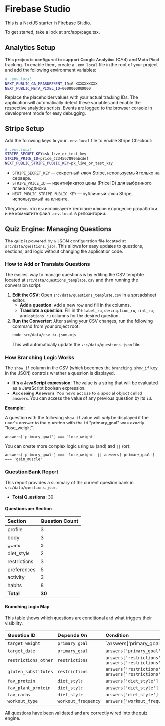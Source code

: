 
# Firebase Studio

This is a NextJS starter in Firebase Studio.

To get started, take a look at src/app/page.tsx.

## Analytics Setup

This project is configured to support Google Analytics (GA4) and Meta Pixel tracking. To enable them, create a `.env.local` file in the root of your project and add the following environment variables:

```bash
# .env.local
NEXT_PUBLIC_GA_MEASUREMENT_ID=G-XXXXXXXXXX
NEXT_PUBLIC_META_PIXEL_ID=0000000000000
```

Replace the placeholder values with your actual tracking IDs. The application will automatically detect these variables and enable the respective analytics scripts. Events are logged to the browser console in development mode for easy debugging.

## Stripe Setup

Add the following keys to your `.env.local` file to enable Stripe Checkout:

```bash
# .env.local
STRIPE_SECRET_KEY=sk_live_or_test_key
STRIPE_PRICE_ID=price_1234567890abcdef
NEXT_PUBLIC_STRIPE_PUBLIC_KEY=pk_live_or_test_key
```

* `STRIPE_SECRET_KEY` — секретный ключ Stripe, используемый только на сервере.
* `STRIPE_PRICE_ID` — идентификатор цены (Price ID) для выбранного плана подписки.
* `NEXT_PUBLIC_STRIPE_PUBLIC_KEY` — публичный ключ Stripe, используемый на клиенте.

Убедитесь, что вы используете тестовые ключи в процессе разработки и не коммитите файл `.env.local` в репозиторий.

## Quiz Engine: Managing Questions

The quiz is powered by a JSON configuration file located at `src/data/questions.json`. This allows for easy updates to questions, sections, and logic without changing the application code.

### How to Add or Translate Questions

The easiest way to manage questions is by editing the CSV template located at `src/data/questions_template.csv` and then running the conversion script.

1.  **Edit the CSV**: Open `src/data/questions_template.csv` in a spreadsheet editor.
    *   **Add a question**: Add a new row and fill in the columns.
    *   **Translate a question**: Fill in the `label_ru`, `description_ru`, `hint_ru`, and `options_ru` columns for the desired question.
2.  **Run the Converter**: After saving your CSV changes, run the following command from your project root:
    ```bash
    node src/data/csv-to-json.mjs
    ```
    This will automatically update the `src/data/questions.json` file.

### How Branching Logic Works

The `show_if` column in the CSV (which becomes the `branching.show_if` key in the JSON) controls whether a question is displayed.

*   **It's a JavaScript expression**: The value is a string that will be evaluated as a JavaScript boolean expression.
*   **Accessing Answers**: You have access to a special object called `answers`. You can access the value of any previous question by its `id`.

**Example:**

A question with the following `show_if` value will *only* be displayed if the user's answer to the question with the `id` "primary_goal" was exactly "lose_weight".

```
answers['primary_goal'] === 'lose_weight'
```

You can create more complex logic using `&&` (and) and `||` (or):

```
answers['primary_goal'] === 'lose_weight' || answers['primary_goal'] === 'gain_muscle'
```

### Question Bank Report

This report provides a summary of the current question bank in `src/data/questions.json`.

*   **Total Questions**: 30

#### Questions per Section

| Section        | Question Count |
| :------------- | :------------- |
| profile        | 3              |
| body           | 3              |
| goals          | 3              |
| diet_style     | 2              |
| restrictions   | 3              |
| preferences    | 5              |
| activity       | 3              |
| habits         | 8              |
| **Total**      | **30**         |

#### Branching Logic Map

This table shows which questions are conditional and what triggers their visibility.

| Question ID            | Depends On           | Condition                                                              |
| :--------------------- | :------------------- | :--------------------------------------------------------------------- |
| `target_weight`        | `primary_goal`       | `answers['primary_goal'] === 'lose' || answers['primary_goal'] === 'gain'` |
| `target_date`          | `primary_goal`       | `answers['primary_goal'] === 'lose'`                                     |
| `restrictions_other`   | `restrictions`       | `answers['restrictions'] && answers['restrictions'].includes('other')`   |
| `gluten_substitutes`   | `restrictions`       | `answers['restrictions'] && answers['restrictions'].includes('gluten')`  |
| `fav_protein`          | `diet_style`         | `answers['diet_style'] !== 'vegan'`                                    |
| `fav_plant_protein`    | `diet_style`         | `answers['diet_style'] !== 'carnivore'`                                |
| `fav_carbs`            | `diet_style`         | `answers['diet_style'] !== 'carnivore'`                                |
| `workout_type`         | `workout_frequency`  | `answers['workout_frequency'] !== '0'`                                   |

All questions have been validated and are correctly wired into the quiz engine.
